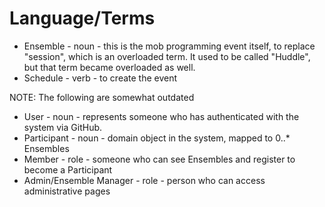 # Language/Terms

* Ensemble - noun - this is the mob programming event itself, to replace "session", which is an overloaded term. It used to be called "Huddle", but that term became overloaded as well.
* Schedule - verb - to create the event

NOTE: The following are somewhat outdated

* User - noun - represents someone who has authenticated with the system via GitHub.
* Participant - noun - domain object in the system, mapped to 0..* Ensembles
* Member - role - someone who can see Ensembles and register to become a Participant
* Admin/Ensemble Manager - role - person who can access administrative pages 

